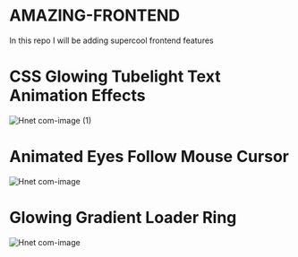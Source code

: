 # AMAZING-FRONTEND
In this repo I will be adding supercool frontend features 
# CSS Glowing Tubelight Text Animation Effects
![Hnet com-image (1)](https://user-images.githubusercontent.com/43912597/101622579-3d40b900-3a3d-11eb-9bb6-ae7268b9b461.gif)
# Animated Eyes Follow Mouse Cursor
![Hnet com-image](https://user-images.githubusercontent.com/43912597/101613711-18931400-3a32-11eb-9d70-85bfb8ae0249.gif)
# Glowing Gradient Loader Ring
![Hnet com-image](https://user-images.githubusercontent.com/43912597/101617489-acff7580-3a36-11eb-9a45-e64f82456c4c.gif)
